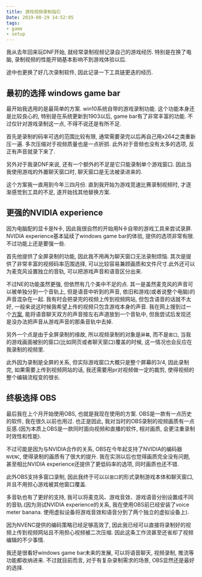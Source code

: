 ```yaml
---
title: 游戏视频录制指引
Date: 2019-08-29 14:52:05
tags:
- game
- setup
---
```


我从去年回来玩DNF开始, 就经常录制视频记录自己的游戏经历. 特别是在换了电脑, 录制视频的性能开销基本影响不到游戏体验以后.

途中也更换了好几次录制软件, 因此记录一下工具链更迭的经历.

## 最初的选择 windows game bar

最开始我选用的是最简单的方案. win10系统自带的游戏录制功能. 这个功能本身还是比较良心的, 特别是在系统更新到1903以后, game bar有了非常丰富的功能. 不过仅针对游戏录制这一点, 不得不说还是有所不足.

首先是录制的码率可选的范围比较有限, 通常需要录完以后再自己用x264之类重新压一遍. 多次压缩对于视频质量也是一点折损. 此外对于音频也没有太多的选项, 反正有声音就录下来了.

另外对于我录DNF来说, 还有一个额外的不足是它只能录制单个游戏窗口. 因此当我使用游戏的外置聊天窗口时, 聊天窗口是无法被录进来的.

这个方案我一直用到今年三四月份. 直到我开始为游戏竞速比赛录制视频时, 才逐渐感觉到工具的不足, 遂开始找其他替换方案.

## 更强的NVIDIA experience

因为电脑配的显卡是N卡, 因此我很自然的开始用N卡自带的游戏工具来尝试录屏. NVIDIA experience基本延续了windows game bar的体验, 提供的选项非常有限. 不过功能上还是要强一些.

首先他提供了全屏录制的功能, 因此我不用再为聊天窗口无法录制烦恼. 其次是提供了非常丰富的视频码率范围选择, 可以比较容易兼顾画质和文件尺寸.此外还可以为麦克风设置独立的音轨, 可以把游戏声音和语音区分出来.

不过NE的功能虽然更强, 但依然有几个美中不足的点. 其一是虽然麦克风的声音可以被单独分到一个音轨上, 但是语音中听到的声音, 依旧和游戏(或者说整个电脑)的声音混杂在一起. 我有时会把录完的视频上传到视频网站, 但包含语音的话就不太好, 一般来说这时候我希望上传的视频只包含游戏本身的声音. 我在网上搜到过一个[方案](https://www.reddit.com/r/nvidia/comments/aofd9g/nvidia_shadowplay_how_to_get_3_audio_tracks_for/), 能将语音聊天双方的声音按左右声道放到一个音轨中, 但我尝试后发现还是没办法把声音从游戏声音的那条音轨中去掉.

另外一个点是由于全屏录制的缘故, 所以视频录制的对象是`屏幕`, 而不是`窗口`, 当我的游戏画面被别的窗口(比如网页或者聊天窗口)覆盖的时候, 这一情况也会反应在我录制的视频里.

此外因为录制是全屏的关系, 但实际游戏窗口大概只是整个屏幕的3/4, 因此录制完, 如果需要上传到视频网站的话, 我还需要用pr对视频做一定的裁剪, 使得视频的整个编辑流程变的很长.

## 终极选择 OBS

最后我在上个月开始使用OBS, 也就是我现在使用的方案. OBS是一款有一点历史的软件, 我在很久以前也用过. 也正是因此, 我对当时的OBS录制的视频画质有一点反感.(因为本质上OBS是一款同时面向视频和直播的软件, 相对画质, 会更注重录制时效性和性能).

不过可能是因为与NVIDIA合作的关系, OBS在今年起支持了NVIDIA的编码器`NVENC`, 使得录制的画质有了很大的提升. 我在实测以后也觉得画质完全没有问题, 甚至相比NVIDIA experience还提供了更低码率的选项, 同时画质也还不错.

此外OBS支持多窗口录制, 因此我终于可以以`窗口`的形式录制游戏本体和聊天窗口, 并且不用担心游戏被其他窗口覆盖.

多音轨也有了更好的支持, 我可以将麦克风、游戏音效、游戏语音分别设置成不同的音轨.(因为测试NVIDIA experience的关系, 我在使用OBS前已经安装了voice meter banana. 使用虚拟设备将游戏音效和语音分到了两个独立的虚拟设备上).

因为NVENC提供的编码策略已经足够高效了, 因此我已经可以直接将录制好的视频上传到视频网站且不用担心视频被二次压缩. 因此这条工作流甚至还省却了视频编辑的不少事情.

我还是很看好windows game bar未来的发展, 可以将语音聊天, 视频录制, 推流等功能都收纳进来. 不过就目前而言, 对于有复杂录制需求的场景, OBS显然还是最好的选择.

